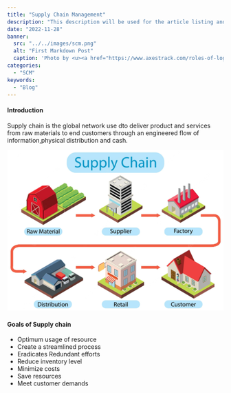 ```yaml
---
title: "Supply Chain Management"
description: "This description will be used for the article listing and search results on Google."
date: "2022-11-28"
banner:
  src: "../../images/scm.png"
  alt: "First Markdown Post"
  caption: 'Photo by <u><a href="https://www.axestrack.com/roles-of-logistics-in-supply-chain-management/">Axestrack</a></u>'
categories:
  - "SCM"
keywords:
  - "Blog"
---
```


#### Introduction

Supply chain is the global network use dto deliver product and services from raw materials to end customers through an engineered flow of information,physical distribution and cash.

![This is the alt tag.](../../images/sc.png)

#### Goals of Supply chain

- Optimum usage of resource
- Create a streamlined process
- Eradicates Redundant efforts
- Reduce inventory level
- Minimize costs
- Save resources
- Meet customer demands
